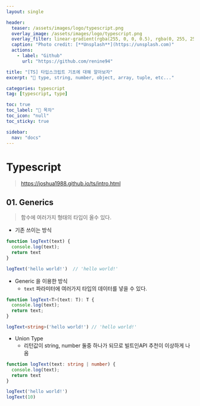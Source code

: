 ```yaml
---
layout: single

header:
  teaser: /assets/images/logo/typescript.png
  overlay_image: /assets/images/logo/typescript.png
  overlay_filter: linear-gradient(rgba(255, 0, 0, 0.5), rgba(0, 255, 255, 0.5))
  caption: "Photo credit: [**Unsplash**](https://unsplash.com)"
  actions:
    - label: "Github"
      url: "https://github.com/renine94"

title: "[TS] 타입스크립트 기초에 대해 알아보자"
excerpt: "🚀 type, string, number, object, array, tuple, etc..."

categories: typescript
tag: [typescript, type]

toc: true
toc_label: "📕 목차"
toc_icon: "null"
toc_sticky: true

sidebar:
  nav: "docs"
---
```


# Typescript
> https://joshua1988.github.io/ts/intro.html



## 01. Generics

> 함수에 여러가지 형태의 타입이 올수 있다.



- 기존 쓰이는 방식

```ts
function logText(text) {
  console.log(text);
  return text
}

logText('hello world!')  // 'hello world!'
```



- Generic 을 이용한 방식
  - `text` 파라미터에 여러가지 타입의 데이터를 넣을 수 있다.

```ts
function logText<T>(text: T): T {
  console.log(text);
  return text;
}

logText<string>('hello world!') // 'hello world!'
```



- Union Type
  - 리턴값이 string, number 둘중 하나가 되므로 빌트인API 추천이 이상하게 나옴

```ts
function logText(text: string | number) {
  console.log(text);
  return text
}

logText('hello world!')
logText(10)
```

































